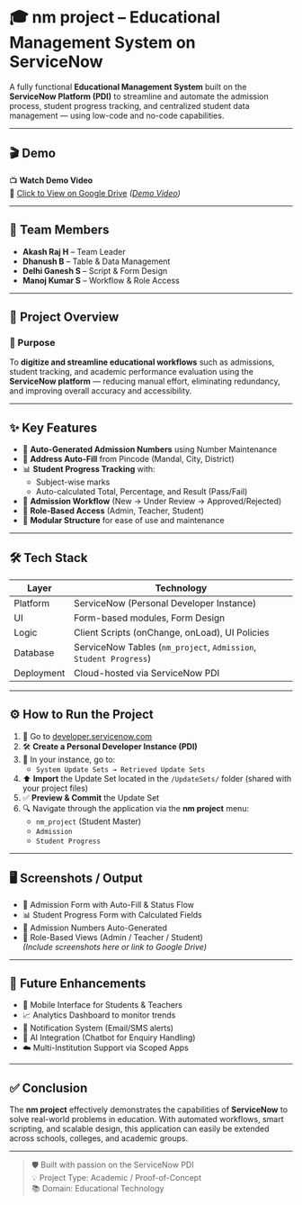 # 🎓 nm project – Educational Management System on ServiceNow

A fully functional **Educational Management System** built on the **ServiceNow Platform (PDI)** to streamline and automate the admission process, student progress tracking, and centralized student data management — using low-code and no-code capabilities.

---

## 🎬 Demo

📺 **Watch Demo Video**  
🔗 [Click to View on Google Drive](#) *([Demo Video](https://drive.google.com/file/d/1IK-KkvGKIq3eBN5_hscPXYRqqfPmJSlB/view?usp=sharing))*

---

## 👥 Team Members

- **Akash Raj H** – Team Leader  
- **Dhanush B** – Table & Data Management  
- **Delhi Ganesh S** – Script & Form Design  
- **Manoj Kumar S** – Workflow & Role Access

---

## 📌 Project Overview

### 🎯 Purpose

To **digitize and streamline educational workflows** such as admissions, student tracking, and academic performance evaluation using the **ServiceNow platform** — reducing manual effort, eliminating redundancy, and improving overall accuracy and accessibility.

---

## ✨ Key Features

- 🔢 **Auto-Generated Admission Numbers** using Number Maintenance  
- 📍 **Address Auto-Fill** from Pincode (Mandal, City, District)  
- 📊 **Student Progress Tracking** with:
  - Subject-wise marks
  - Auto-calculated Total, Percentage, and Result (Pass/Fail)
- 🔄 **Admission Workflow** (New → Under Review → Approved/Rejected)  
- 🔐 **Role-Based Access** (Admin, Teacher, Student)  
- 🧩 **Modular Structure** for ease of use and maintenance

---

## 🛠️ Tech Stack

| Layer      | Technology                          |
|------------|--------------------------------------|
| Platform   | ServiceNow (Personal Developer Instance) |
| UI         | Form-based modules, Form Design     |
| Logic      | Client Scripts (onChange, onLoad), UI Policies |
| Database   | ServiceNow Tables (`nm_project`, `Admission`, `Student Progress`) |
| Deployment | Cloud-hosted via ServiceNow PDI     |

---

## ⚙️ How to Run the Project

1. 🔗 Go to [developer.servicenow.com](https://developer.servicenow.com)
2. 🛠️ **Create a Personal Developer Instance (PDI)**
3. 📁 In your instance, go to:
   - `System Update Sets → Retrieved Update Sets`
4. ⬆️ **Import** the Update Set located in the `/UpdateSets/` folder (shared with your project files)
5. ✅ **Preview & Commit** the Update Set
6. 🔍 Navigate through the application via the **nm project** menu:
   - `nm_project` (Student Master)
   - `Admission`
   - `Student Progress`

---

## 🖥️ Screenshots / Output

- 🧾 Admission Form with Auto-Fill & Status Flow  
- 📊 Student Progress Form with Calculated Fields  
- 🔢 Admission Numbers Auto-Generated  
- 🔐 Role-Based Views (Admin / Teacher / Student)  
*(Include screenshots here or link to Google Drive)*

---

## 🔮 Future Enhancements

- 📱 Mobile Interface for Students & Teachers  
- 📈 Analytics Dashboard to monitor trends  
- 📧 Notification System (Email/SMS alerts)  
- 🤖 AI Integration (Chatbot for Enquiry Handling)  
- ☁️ Multi-Institution Support via Scoped Apps

---

## ✅ Conclusion

The **nm project** effectively demonstrates the capabilities of **ServiceNow** to solve real-world problems in education. With automated workflows, smart scripting, and scalable design, this application can easily be extended across schools, colleges, and academic groups.

---

> 🛡️ Built with passion on the ServiceNow PDI  
> 💡 Project Type: Academic / Proof-of-Concept  
> 📚 Domain: Educational Technology
